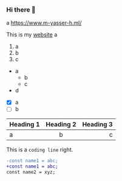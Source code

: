 ### Hi there 👋

<!--
**Masterx-AI/Masterx-AI** is a ✨ _special_ ✨ repository because its `README.md` (this file) appears on your GitHub profile.

Here are some ideas to get you started:

- 🔭 I’m currently working on ...
- 🌱 I’m currently learning ...
- 👯 I’m looking to collaborate on ...
- 🤔 I’m looking for help with ...
- 💬 Ask me about ...
- 📫 How to reach me: ...
- 😄 Pronouns: ...
- ⚡ Fun fact: ...
-->

a
https://www.m-yasser-h.ml/

This is my [website](https://www.m-yasser-h.ml/) a

<!--
![001](https://user-images.githubusercontent.com/54996245/142931400-7d42cb74-b138-414d-9e57-76a7296c07c5.png)
-->

1. a
1. b
1. c 

- a
  - b
  - c
- d

- [x] a
- [ ] b

| Heading 1 | Heading 2 | Heading 3 |
| :--- | :---: | ---: |
| a | b | c |


This is a `coding line` right.

```diff
-const name1 = abc;
+const name1 = abc;
const name2 = xyz;
```













